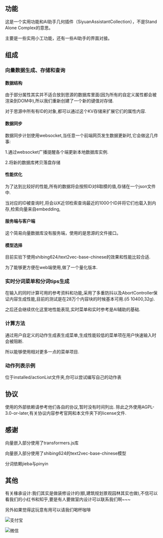 ## 功能

这是一个实用功能和AI助手几何插件（SiyuanAssistantCollection），不是Stand Alone Complex的意思。

主要是一些实用小工功能，还有一些AI助手的界面对接。

## 组成

### 向量数据生成、存储和查询

#### 数据结构

由于部分属性其实并不适合放到思源的数据库里面(因为所有的自定义属性都会被渲染到DOM中),所以我们重新创建了一个新的键值对存储.

对于思源中所有有ID的对象,都可以通过这个KV存储来扩展它们的属性内容.

#### 数据同步

数据同步计划使用websocket,当任意一个前端网页发生数据更新时,它会做这几件事:

1.通过websocket广播提醒各个端更新本地数据库实例.

2.将新的数据库拷贝落盘存储

#### 性能优化

为了达到比较好的性能,所有的数据将会按照ID对8取模的值,存储在一个json文件中.

当对应的ID被查询时,将会以K近邻检索查询最近的1000个ID并将它们也载入到内存,检索向量来自embedding,


#### 服务端与客户端

这个简易向量数据库没有服务端，使用的是思源的文件接口。

#### 模型选择

目前实验下使用shibing624/text2vec-base-chinese的效果和性能比较合适.

为了能够更方便在web端使用,做了一个量化版本.

### 实时分词菜单和分词tips生成

在输入的同时计算可用的参考资料和功能,采用了多重防抖以及AbortController保证内容生成性能,目前的测试是在28万个内容块的时候基本可用.(i5 10400,32g).

之后还会继续优化这里地性能表现,实时菜单和实时参考是AI辅助的基础.

### 计算方法

通过用户自定义的动作生成表生成菜单,生成性能较低的菜单项在用户快速输入时会被阻断.

所以能够使用相对更多一点的菜单项目.

### 动作列表示例

位于installed/actionList文件夹,你可以尝试编写自己的动作表


## 协议

使用的外部依赖请参考他们各自的协议,暂时没有时间列出.
除此之外使用AGPL-3.0-or-later,有关协议内容参考官网和本文件夹下的license文件.


## 感谢

向量嵌入部分使用了transformers.js库

向量嵌入部分使用了shibing624的text2vec-base-chinese模型

分词依赖jieba与pinyin

## 其他

有关椽承设计:我们其实是做装修设计的(额,建筑规划景观园林其实也做),不信可以看我们的小红书和知乎,要是有人要做室内设计可以联系我们啊~~~

另外如果觉得这玩意有用可以请我们喝杯咖啡

![支付宝]('./支付宝收款码1.jpg')

![微信]('./微信收款码1.jpg')
